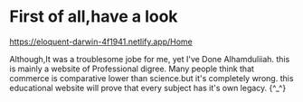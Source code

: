 
# First of all,have a look 

https://eloquent-darwin-4f1941.netlify.app/Home

Although,It was a troublesome jobe for me, yet I've Done Alhamduliiah.
this is mainly a website of Professional digree.
Many people think that commerce is comparative lower than science.but it's completely wrong. this educational website will prove that every subject has it's own legacy. {^_^}
